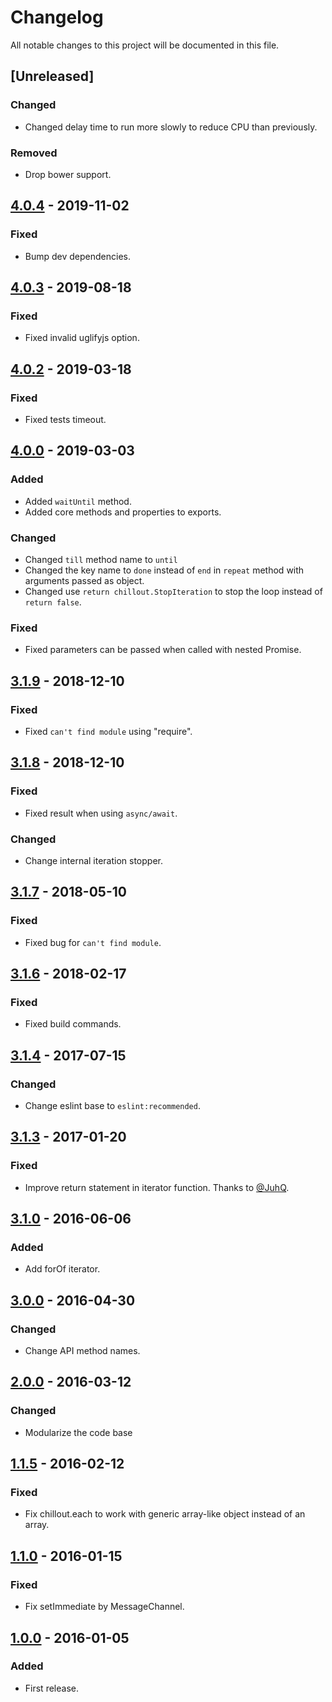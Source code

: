 # Changelog

All notable changes to this project will be documented in this file.

## [Unreleased]
### Changed
- Changed delay time to run more slowly to reduce CPU than previously.

### Removed
- Drop bower support.

## [4.0.4] - 2019-11-02
### Fixed
- Bump dev dependencies.

## [4.0.3] - 2019-08-18
### Fixed
- Fixed invalid uglifyjs option.

## [4.0.2] - 2019-03-18
### Fixed
- Fixed tests timeout.

## [4.0.0] - 2019-03-03
### Added
- Added `waitUntil` method.
- Added core methods and properties to exports.

### Changed
- Changed `till` method name to `until`
- Changed the key name to `done` instead of `end` in `repeat` method with arguments passed as object.
- Changed use `return chillout.StopIteration` to stop the loop instead of `return false`.

### Fixed
- Fixed parameters can be passed when called with nested Promise.

## [3.1.9] - 2018-12-10
### Fixed
- Fixed `can't find module` using "require".

## [3.1.8] - 2018-12-10
### Fixed
- Fixed result when using `async/await`.

### Changed
- Change internal iteration stopper.

## [3.1.7] - 2018-05-10
### Fixed
- Fixed bug for `can't find module`.

## [3.1.6] - 2018-02-17
### Fixed
- Fixed build commands.

## [3.1.4] - 2017-07-15
### Changed
- Change eslint base to `eslint:recommended`.

## [3.1.3] - 2017-01-20
### Fixed
- Improve return statement in iterator function. Thanks to [@JuhQ](https://github.com/JuhQ).

## [3.1.0] - 2016-06-06
### Added
- Add forOf iterator.

## [3.0.0] - 2016-04-30
### Changed
- Change API method names.

## [2.0.0] - 2016-03-12
### Changed
- Modularize the code base

## [1.1.5] - 2016-02-12
### Fixed
- Fix chillout.each to work with generic array-like object instead of an array.

## [1.1.0] - 2016-01-15
### Fixed
- Fix setImmediate by MessageChannel.

## [1.0.0] - 2016-01-05
### Added
- First release.

[4.0.4]: https://github.com/polygonplanet/chillout/compare/4.0.3...4.0.4
[4.0.3]: https://github.com/polygonplanet/chillout/compare/4.0.2...4.0.3
[4.0.2]: https://github.com/polygonplanet/chillout/compare/4.0.0...4.0.2
[4.0.0]: https://github.com/polygonplanet/chillout/compare/3.1.9...4.0.0
[3.1.9]: https://github.com/polygonplanet/chillout/compare/3.1.8...3.1.9
[3.1.8]: https://github.com/polygonplanet/chillout/compare/3.1.7...3.1.8
[3.1.7]: https://github.com/polygonplanet/chillout/compare/3.1.6...3.1.7
[3.1.6]: https://github.com/polygonplanet/chillout/compare/3.1.4...3.1.6
[3.1.4]: https://github.com/polygonplanet/chillout/compare/3.1.3...3.1.4
[3.1.3]: https://github.com/polygonplanet/chillout/compare/3.1.0...3.1.3
[3.1.0]: https://github.com/polygonplanet/chillout/compare/3.0.0...3.1.0
[3.0.0]: https://github.com/polygonplanet/chillout/compare/2.0.0...3.0.0
[2.0.0]: https://github.com/polygonplanet/chillout/compare/1.1.5...2.0.0
[1.1.5]: https://github.com/polygonplanet/chillout/compare/1.1.0...1.1.5
[1.1.0]: https://github.com/polygonplanet/chillout/compare/1.0.0...1.1.0
[1.0.0]: https://github.com/polygonplanet/chillout/releases/tag/1.0.0
